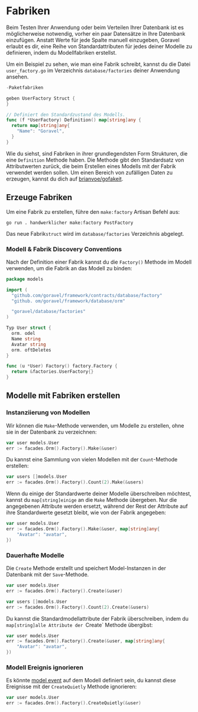 # Fabriken

Beim Testen Ihrer Anwendung oder beim Verteilen Ihrer Datenbank ist es möglicherweise notwendig, vorher ein paar Datensätze in Ihre Datenbank
einzufügen. Anstatt Werte für jede Spalte manuell einzugeben, Goravel erlaubt es dir, eine Reihe von Standardattributen
für jedes deiner Modelle zu definieren, indem du Modellfabriken erstellst.

Um ein Beispiel zu sehen, wie man eine Fabrik schreibt, kannst du die Datei `user_factory.go` im Verzeichnis
`database/factories` deiner Anwendung ansehen.

```go
-Paketfabriken

geben UserFactory Struct {
}

// Definiert den Standardzustand des Modells.
func (f *UserFactory) Definition() map[string]any {
  return map[string]any{
    "Name": "Goravel",
  }
}
```

Wie du siehst, sind Fabriken in ihrer grundlegendsten Form Strukturen, die eine `Definition` Methode haben. Die Methode gibt den
Standardsatz von Attributwerten zurück, die beim Erstellen eines Modells mit der Fabrik verwendet werden sollen. Um einen Bereich von
zufälligen Daten zu erzeugen, kannst du dich auf [brianvoe/gofakeit](https://github.com/brianvoe/gofakeit).

## Erzeuge Fabriken

Um eine Fabrik zu erstellen, führe den `make:factory` Artisan Befehl aus:

```
go run . handwerklicher make:factory PostFactory
```

Das neue Fabrik`struct` wird im `database/factories` Verzeichnis abgelegt.

### Modell & Fabrik Discovery Conventions

Nach der Definition einer Fabrik kannst du die `Factory()` Methode im Modell verwenden, um die Fabrik an das Modell zu binden:

```go
package models

import (
  "github.com/goravel/framework/contracts/database/factory"
  "github. om/goravel/framework/database/orm"

  "goravel/database/factories"
)

Typ User struct {
  orm. odel
  Name string
  Avatar string
  orm. oftDeletes
}

func (u *User) Factory() factory.Factory {
  return &factories.UserFactory{}
}
```

## Modelle mit Fabriken erstellen

### Instanziierung von Modellen

Wir können die `Make`-Methode verwenden, um Modelle zu erstellen, ohne sie in der Datenbank zu verzeichnen:

```go
var user models.User
err := facades.Orm().Factory().Make(&user)
```

Du kannst eine Sammlung von vielen Modellen mit der `Count`-Methode erstellen:

```go
var users []models.User
err := facades.Orm().Factory().Count(2).Make(&users)
```

Wenn du einige der Standardwerte deiner Modelle überschreiben möchtest, kannst du `map[string]einige` an die `Make`
Methode übergeben. Nur die angegebenen Attribute werden ersetzt, während der Rest der Attribute auf ihre Standardwerte
gesetzt bleibt, wie von der Fabrik angegeben:

```go
var user models.User
err := facades.Orm().Factory().Make(&user, map[string]any{
    "Avatar": "avatar",
})
```

### Dauerhafte Modelle

Die `Create` Methode erstellt und speichert Model-Instanzen in der Datenbank mit der `Save`-Methode.

```go
var user models.User
err := facades.Orm().Factory().Create(&user)

var users []models.User
err := facades.Orm().Factory().Count(2).Create(&users)
```

Du kannst die Standardmodellattribute der Fabrik überschreiben, indem du `map[string]alle Attribute der `Create\`
Methode übergibst:

```go
var user models.User
err := facades.Orm().Factory().Create(&user, map[string]any{
    "Avatar": "avatar",
})
```

### Modell Ereignis ignorieren

Es könnte [model event](../orm/quickstart#events) auf dem Modell definiert sein, du kannst diese Ereignisse mit der
`CreateQuietly` Methode ignorieren:

```go
var user models.User
err := facades.Orm().Factory().CreateQuietly(&user)
```
